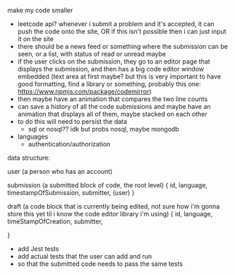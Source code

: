 make my code smaller

- leetcode api? whenever i submit a problem and it's accepted, it can push the code onto the site, OR if this isn't possible then i can just input it on the site
- there should be a news feed or something where the submission can be seen, or a list, with status of read or unread maybe
- if the user clicks on the submission, they go to an editor page that displays the submission, and then has a big code editor window embedded (text area at first maybe? but this is very important to have good formatting, find a library or something, probably this one: https://www.npmjs.com/package/codemirror)
- then maybe have an animation that compares the two line counts
- can save a history of all the code submissions and maybe have an animation that displays all of them, maybe stacked on each other
- to do this will need to persist the data
  - sql or nosql?? idk but probs nosql, maybe mongodb
- languages
  - authentication/authorization

data structure:

user (a person who has an account)

submission (a submitted block of code, the root level)
{
id,
language,
timestampOfSubmission,
submitter, (user)
}

draft (a code block that is currently being edited, not sure how i'm gonna store this yet til i know the code editor library i'm using)
{
id,
language,
timeStampOfCreation,
submitter,

}

- add Jest tests
- add actual tests that the user can add and run
- so that the submitted code needs to pass the same tests
